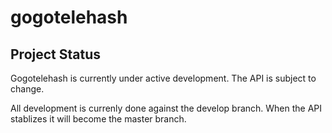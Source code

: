 # gogotelehash

## Project Status

Gogotelehash is currently under active development. The API is subject to change.

All development is currenly done against the develop branch. When the API stablizes it will become the master branch.
